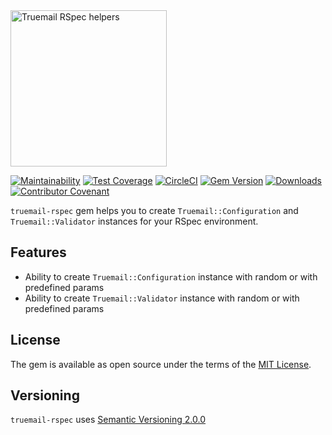 <img src='https://repository-images.githubusercontent.com/222414074/393c9600-09f9-11ea-8d21-345619b97b11' height='250' alt='Truemail RSpec helpers' />

[![Maintainability](https://api.codeclimate.com/v1/badges/d23d82c1c1bdbc271b81/maintainability)](https://codeclimate.com/github/truemail-rb/truemail-rspec/maintainability) [![Test Coverage](https://api.codeclimate.com/v1/badges/d23d82c1c1bdbc271b81/test_coverage)](https://codeclimate.com/github/truemail-rb/truemail-rspec/test_coverage) [![CircleCI](https://circleci.com/gh/truemail-rb/truemail-rspec/tree/master.svg?style=svg)](https://circleci.com/gh/truemail-rb/truemail-rspec/tree/master) [![Gem Version](https://badge.fury.io/rb/truemail-rspec.svg)](https://badge.fury.io/rb/truemail-rspec) [![Downloads](https://img.shields.io/gem/dt/truemail-rspec.svg?colorA=004d99&colorB=0073e6)](https://rubygems.org/gems/truemail-rspec) [![Contributor Covenant](https://img.shields.io/badge/Contributor%20Covenant-v1.4%20adopted-ff69b4.svg)](CODE_OF_CONDUCT.md)

`truemail-rspec` gem helps you to create `Truemail::Configuration` and `Truemail::Validator` instances for your RSpec environment.

## Features

- Ability to create `Truemail::Configuration` instance with random or with predefined params
- Ability to create `Truemail::Validator` instance with random or with predefined params

## License

The gem is available as open source under the terms of the [MIT License](https://opensource.org/licenses/MIT).

## Versioning

`truemail-rspec` uses [Semantic Versioning 2.0.0](https://semver.org)

